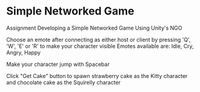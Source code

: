 # Simple Networked Game
 Assignment Developing a Simple Networked Game Using Unity's NGO

Choose an emote after connecting as either host or client by pressing 'Q', 'W', 'E' or 'R' to make your character visible
Emotes available are:
Idle, Cry, Angry, Happy

Make your character jump with Spacebar

Click "Get Cake" button to spawn strawberry cake as the Kitty character and chocolate cake as the Squirelly character
